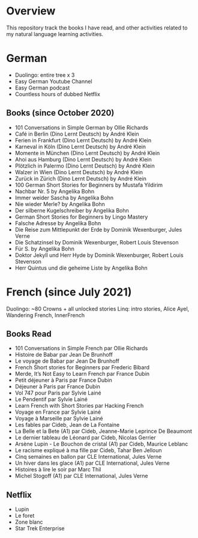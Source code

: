 # Overview

This repository track the books I have read, and other activities related to my natural language learning activities.

# German 

- Duolingo: entire tree x 3
- Easy German Youtube Channel
- Easy German podcast
- Countless hours of dubbed Netflix

## Books (since October 2020)

- 101 Conversations in Simple German by Ollie Richards
- Café in Berlin (Dino Lernt Deutsch) by André Klein
- Ferien in Frankfurt (Dino Lernt Deutsch) by André Klein
- Karneval in Köln (Dino Lernt Deutsch) by André Klein
- Momente in München (Dino Lernt Deutsch) by André Klein
- Ahoi aus Hamburg (Dino Lernt Deutsch) by André Klein
- Plötzlich in Palermo (Dino Lernt Deutsch) by André Klein
- Walzer in Wien (Dino Lernt Deutsch) by André Klein
- Zurück in Zürich (Dino Lernt Deutsch) by André Klein
- 100 German Short Stories for Beginners by Mustafa Yildirim
- Nachbar Nr. 5 by Angelika Bohn
- Immer weider Sascha by Angelika Bohn
- Nie wieder Merle? by Angelika Bohn
- Der silberne Kugelschreiber by Angelika Bohn
- German Short Stories for Beginners by Lingo Mastery
- Falsche Adresse by Angelika Bohn
- Die Reise zum Mittlepunkt der Erde by Dominik Wexenburger, Jules Verne
- Die Schatzinsel by Dominik Wexenburger, Robert Louis Stevenson
- Für S. by Angelika Bohn
- Doktor Jekyll und Herr Hyde by Dominik Wexenburger, Robert Louis Stevenson
- Herr Quintus und die geheime Liste by Angelika Bohn

# French (since July 2021)

Duolingo: ~80 Crowns + all unlocked stories
Linq: intro stories, Alice Ayel, Wandering French, InnerFrench

## Books Read

- 101 Conversations in Simple French par Ollie Richards
- Histoire de Babar par Jean De Brunhoff
- Le voyage de Babar par Jean De Brunhoff
- French Short stories for Beginners par Frederic Bibard
- Merde, It’s Not Easy to Learn French par France Dubin
- Petit déjeuner à Paris par France Dubin
- Déjeuner à Paris par France Dubin
- Vol 747 pour Paris par Sylvie Lainé
- Le Pendentif par Sylvie Lainé
- Learn French with Short Stories par Hacking French
- Voyage en France par Sylvie Lainé
- Voyage à Marseille par Sylvie Lainé
- Les fables par Cideb, Jean de La Fontaine
- La Belle et la Bete (A1) par Cideb, Jeanne-Marie Leprince De Beaumont
- Le dernier tableau de Léonard par Cideb, Nicolas Gerrier
- Arsène Lupin - Le Bouchon de cristal (A1) par Cideb, Maurice Leblanc
- Le racisme expliqué à ma fille par Cideb, Tahar Ben Jelloun
- Cinq semaines en ballon par CLE International, Jules Verne
- Un hiver dans les glace (A1) par CLE International, Jules Verne
- Histoires à lire le soir par Marc Thil
- Michel Stogoff (A1) par CLE International, Jules Verne

## Netflix

- Lupin
- Le foret
- Zone blanc
- Star Trek Enterprise
